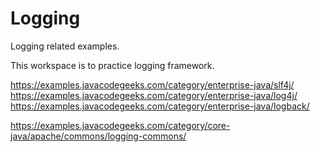 # Logging
Logging related examples.

This workspace is to practice logging framework.

https://examples.javacodegeeks.com/category/enterprise-java/slf4j/
https://examples.javacodegeeks.com/category/enterprise-java/log4j/
https://examples.javacodegeeks.com/category/enterprise-java/logback/

https://examples.javacodegeeks.com/category/core-java/apache/commons/logging-commons/



